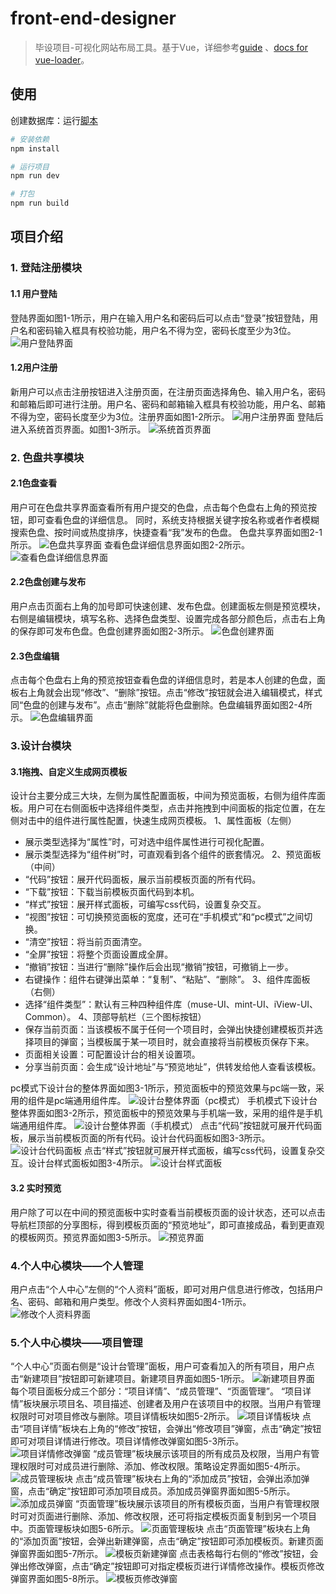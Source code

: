 # front-end-designer

> 毕设项目-可视化网站布局工具。基于Vue，详细参考[guide](http://vuejs-templates.github.io/webpack/) 、[docs for vue-loader](http://vuejs.github.io/vue-loader)。

## 使用

创建数据库：运行[脚本](https://github.com/zhaoluting/front-end-designer/blob/master/front-end-designer_2018-07-21.sql)

``` bash
# 安装依赖
npm install

# 运行项目
npm run dev

# 打包
npm run build

```

## 项目介绍
### 1. 登陆注册模块
#### 1.1 用户登陆
登陆界面如图1-1所示，用户在输入用户名和密码后可以点击“登录”按钮登陆，用户名和密码输入框具有校验功能，用户名不得为空，密码长度至少为3位。
![用户登陆界面](./doc-img/图片1.png)
#### 1.2用户注册
新用户可以点击注册按钮进入注册页面，在注册页面选择角色、输入用户名，密码和邮箱后即可进行注册。用户名、密码和邮箱输入框具有校验功能，用户名、邮箱不得为空，密码长度至少为3位。注册界面如图1-2所示。
![用户注册界面](./doc-img/图片2.png)
登陆后进入系统首页界面。如图1-3所示。
![系统首页界面](./doc-img/图片3.png)

### 2. 色盘共享模块
#### 2.1色盘查看
用户可在色盘共享界面查看所有用户提交的色盘，点击每个色盘右上角的预览按钮，即可查看色盘的详细信息。
同时，系统支持根据关键字按名称或者作者模糊搜索色盘、按时间或热度排序，快捷查看“我”发布的色盘。
色盘共享界面如图2-1所示。
![色盘共享界面](./doc-img/图片4.png)
查看色盘详细信息界面如图2-2所示。
![查看色盘详细信息界面](./doc-img/图片5.png)

#### 2.2色盘创建与发布
用户点击页面右上角的加号即可快速创建、发布色盘。创建面板左侧是预览模块，右侧是编辑模块，填写名称、选择色盘类型、设置完成各部分颜色后，点击右上角的保存即可发布色盘。色盘创建界面如图2-3所示。
![色盘创建界面](./doc-img/图片6.png)

#### 2.3色盘编辑
点击每个色盘右上角的预览按钮查看色盘的详细信息时，若是本人创建的色盘，面板右上角就会出现“修改”、“删除”按钮。点击“修改”按钮就会进入编辑模式，样式同“色盘的创建与发布”。点击“删除”就能将色盘删除。色盘编辑界面如图2-4所示。
![色盘编辑界面](./doc-img/图片7.png)

### 3.设计台模块
#### 3.1拖拽、自定义生成网页模板
设计台主要分成三大块，左侧为属性配置面板，中间为预览面板，右侧为组件库面板。用户可在右侧面板中选择组件类型，点击并拖拽到中间面板的指定位置，在左侧对击中的组件进行属性配置，快速生成网页模板。
1、属性面板（左侧）
- 展示类型选择为“属性”时，可对选中组件属性进行可视化配置。
- 展示类型选择为“组件树”时，可直观看到各个组件的嵌套情况。
2、预览面板（中间）
- “代码”按钮：展开代码面板，展示当前模板页面的所有代码。
- “下载”按钮：下载当前模板页面代码到本机。
- “样式”按钮：展开样式面板，可编写css代码，设置复杂交互。
- “视图”按钮：可切换预览面板的宽度，还可在“手机模式”和“pc模式”之间切换。
- “清空”按钮：将当前页面清空。
- “全屏”按钮：将整个页面设置成全屏。
- “撤销”按钮：当进行“删除”操作后会出现“撤销”按钮，可撤销上一步。
- 右键操作：组件右键弹出菜单：“复制”、“粘贴”、“删除”。
3、组件库面板（右侧）
- 选择“组件类型”：默认有三种四种组件库（muse-UI、mint-UI、iView-UI、Common）。
4、顶部导航栏（三个图标按钮）
- 保存当前页面：当该模板不属于任何一个项目时，会弹出快捷创建模板页并选择项目的弹窗；当模板属于某一项目时，就会直接将当前模板页保存下来。
- 页面相关设置：可配置设计台的相关设置项。
- 分享当前页面：会生成“设计地址”与“预览地址”，供转发给他人查看该模板。

pc模式下设计台的整体界面如图3-1所示，预览面板中的预览效果与pc端一致，采用的组件是pc端通用组件库。
![设计台整体界面（pc模式）](./doc-img/图片8.png)
手机模式下设计台整体界面如图3-2所示，预览面板中的预览效果与手机端一致，采用的组件是手机端通用组件库。
![设计台整体界面（手机模式）](./doc-img/图片9.png)
点击“代码”按钮就可展开代码面板，展示当前模板页面的所有代码。设计台代码面板如图3-3所示。
![设计台代码面板](./doc-img/图片10.png)
点击“样式”按钮就可展开样式面板，编写css代码，设置复杂交互。设计台样式面板如图3-4所示。
![设计台样式面板](./doc-img/图片11.png)

#### 3.2 实时预览
用户除了可以在中间的预览面板中实时查看当前模板页面的设计状态，还可以点击导航栏顶部的分享图标，得到模板页面的“预览地址”，即可直接成品，看到更直观的模板网页。预览界面如图3-5所示。
![预览界面](./doc-img/图片12.png)

### 4.个人中心模块——个人管理
用户点击“个人中心”左侧的“个人资料”面板，即可对用户信息进行修改，包括用户名、密码、邮箱和用户类型。修改个人资料界面如图4-1所示。
![修改个人资料界面](./doc-img/图片13.png)

### 5.个人中心模块——项目管理
“个人中心”页面右侧是“设计台管理”面板，用户可查看加入的所有项目，用户点击“新建项目”按钮即可新建项目。新建项目界面如图5-1所示。
![新建项目界面](./doc-img/图片14.png)
每个项目面板分成三个部分：“项目详情”、“成员管理”、“页面管理”。
“项目详情”板块展示项目名、项目描述、创建者及用户在该项目中的权限。当用户有管理权限时可对项目修改与删除。项目详情板块如图5-2所示。
![项目详情板块](./doc-img/图片15.png)
点击“项目详情”板块右上角的“修改”按钮，会弹出“修改项目”弹窗，点击“确定”按钮即可对项目详情进行修改。项目详情修改弹窗如图5-3所示。
![项目详情修改弹窗](./doc-img/图片16.png)
“成员管理”板块展示该项目的所有成员及权限，当用户有管理权限时可对成员进行删除、添加、修改权限。策略设定界面如图5-4所示。
![成员管理板块](./doc-img/图片17.png)
点击“成员管理”板块右上角的“添加成员”按钮，会弹出添加弹窗，点击“确定”按钮即可添加项目成员。添加成员弹窗界面如图5-5所示。
![添加成员弹窗](./doc-img/图片18.png)
“页面管理”板块展示该项目的所有模板页面，当用户有管理权限时可对页面进行删除、添加、修改权限，还可将指定模板页面复制到另一个项目中。页面管理板块如图5-6所示。
![页面管理板块](./doc-img/图片19.png)
点击“页面管理”板块右上角的“添加页面”按钮，会弹出新建弹窗，点击“确定”按钮即可添加模板页。新建页面弹窗界面如图5-7所示。
![模板页新建弹窗](./doc-img/图片20.png)
点击表格每行右侧的“修改”按钮，会弹出修改弹窗，点击“确定”按钮即可对指定模板页进行详情修改操作。模板页修改弹窗界面如图5-8所示。
![模板页修改弹窗](./doc-img/图片21.png)
